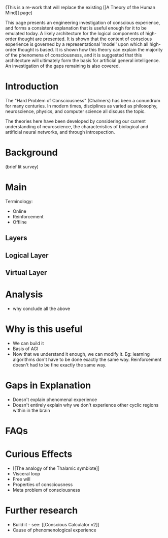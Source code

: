 (This is a re-work that will replace the existing [[A Theory of the Human Mind]] page)

This page presents an engineering investigation of conscious experience, and forms a consistent explanation that is useful enough for it to be emulated today. A likely architecture for the logical components of high-order thought are presented. It is shown that the content of conscious experience is governed by a representational 'model' upon which all high-order thought is based. It is shown how this theory can explain the majority of the phenomena of consciousness, and it is suggested that this architecture will ultimately form the basis for artificial general intelligence. An investigation of the gaps remaining is also covered.

# Introduction
The "Hard Problem of Consciousness" (Chalmers) has been a conundrum for many centuries. In modern times, disciplines as varied as philosophy, neuroscience, physics, and computer science all discuss the topic. 

The theories here have been developed by considering our current understanding of neuroscience, the characteristics of biological and artificial neural networks, and through introspection.

# Background
(brief lit survey)

# Main
Terminology:
* Online
* Reinforcement
* Offline

## Layers

## Logical Layer

## Virtual Layer

# Analysis
* why conclude all the above

# Why is this useful

* We can build it
* Basis of AGI
* Now that we understand it enough, we can modify it. Eg: learning algorithms don't have to be done exactly the same way. Reinforcement doesn't had to be fine exactly the same way. 

# Gaps in Explanation

* Doesn't explain phenomenal experience 
* Doesn't entirely explain why we don't experience other cyclic regions within in the brain 

# FAQs

# Curious Effects
* [[The analogy of the Thalamic symbiote]]
* Visceral loop
* Free will
* Properties of consciousness
* Meta problem of consciousness 

# Further research 
* Build it - see: [[Conscious Calculator v2]]
* Cause of phenomenological experience




